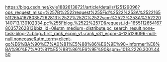 https://blog.csdn.net/kyle18826138721/article/details/125129096?ops_request_misc=%257B%2522request%255Fid%2522%253A%2522165511265416780357262813%2522%252C%2522scm%2522%253A%252220140713.130102334.pc%255Fblog.%2522%257D&request_id=165511265416780357262813&biz_id=0&utm_medium=distribute.pc_search_result.none-task-blog-2~blog~first_rank_ecpm_v1~rank_v31_ecpm-4-125129096-null-null.nonecase&utm_term=client-go%E6%BA%90%E7%A0%81%E5%88%86%E6%9E%90+informer%E6%BA%90%E7%A0%81%E5%88%86%E6%9E%90&spm=1018.2226.3001.4450